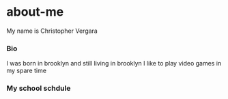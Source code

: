 # about-me
 My name is Christopher Vergara
### Bio
 I was born in brooklyn and still living in brooklyn I like to play video games in my spare time 
### My school schdule